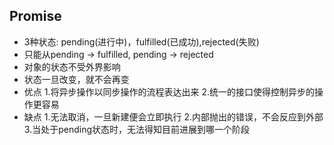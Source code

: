 ## Promise
- 3种状态: pending(进行中)，fulfilled(已成功),rejected(失败)
- 只能从pending -> fulfilled, pending -> rejected
- 对象的状态不受外界影响
- 状态一旦改变，就不会再变
- 优点
  1.将异步操作以同步操作的流程表达出来
  2.统一的接口使得控制异步的操作更容易
- 缺点
  1.无法取消，一旦新建便会立即执行
  2.内部抛出的错误，不会反应到外部
  3.当处于pending状态时，无法得知目前进展到哪一个阶段